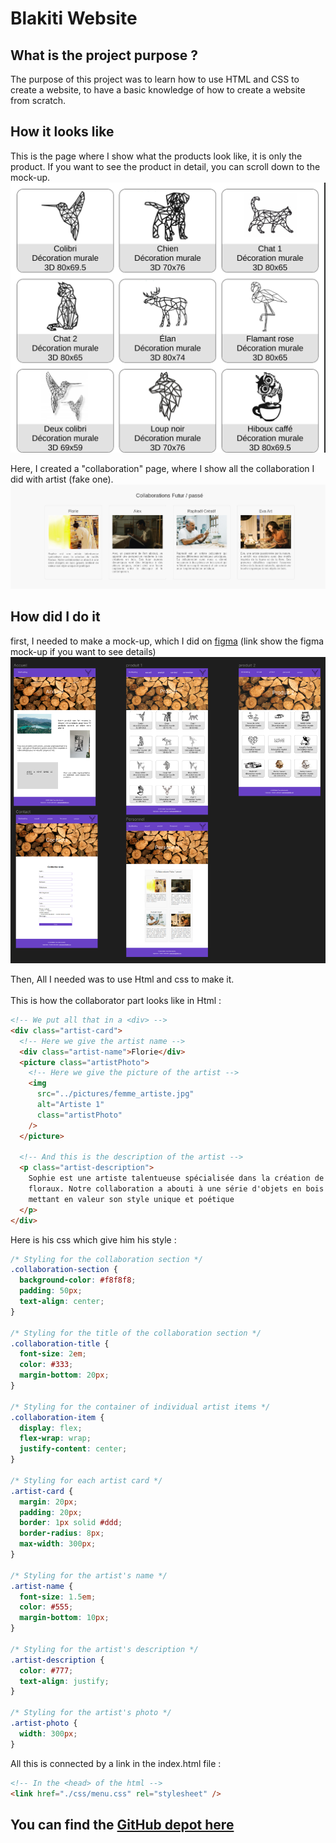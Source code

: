 # Blakiti Website <Badge type="tip" text="Html css"/>

## What is the project purpose ?

The purpose of this project was to learn how to use HTML and CSS to create a website, to have a basic knowledge of how to create a website from scratch.

## How it looks like

This is the page where I show what the products look like, it is only the product. If you want to see the product in detail, you can scroll down to the mock-up.
![Page of how the products are presented](../images/screen-produit-p1.png)

Here, I created a "collaboration" page, where I show all the collaboration I did with artist (fake one).
![all the artist I worked with](../images/collaboration-blakiti.png)

## How did I do it

first, I needed to make a mock-up, which I did on [figma](https://www.figma.com/file/gEXFCc3bPYPzL4NK860PjI/Untitled?type=design&node-id=0%3A1&mode=design&t=qXVjhaH8kzigYXW2-1) (link show the figma mock-up if you want to see details)
![figma mock-up of all the website](../images/global-mock-up.png)

Then, All I needed was to use Html and css to make it. <br><br>
This is how the collaborator part looks like in Html :

```html
<!-- We put all that in a <div> -->
<div class="artist-card">
  <!-- Here we give the artist name -->
  <div class="artist-name">Florie</div>
  <picture class="artistPhoto">
    <!-- Here we give the picture of the artist -->
    <img
      src="../pictures/femme_artiste.jpg"
      alt="Artiste 1"
      class="artistPhoto"
    />
  </picture>

  <!-- And this is the description of the artist -->
  <p class="artist-description">
    Sophie est une artiste talentueuse spécialisée dans la création de motifs
    floraux. Notre collaboration a abouti à une série d'objets en bois gravés
    mettant en valeur son style unique et poétique
  </p>
</div>
```

Here is his css which give him his style :

```css
/* Styling for the collaboration section */
.collaboration-section {
  background-color: #f8f8f8;
  padding: 50px;
  text-align: center;
}

/* Styling for the title of the collaboration section */
.collaboration-title {
  font-size: 2em;
  color: #333;
  margin-bottom: 20px;
}

/* Styling for the container of individual artist items */
.collaboration-item {
  display: flex;
  flex-wrap: wrap;
  justify-content: center;
}

/* Styling for each artist card */
.artist-card {
  margin: 20px;
  padding: 20px;
  border: 1px solid #ddd;
  border-radius: 8px;
  max-width: 300px;
}

/* Styling for the artist's name */
.artist-name {
  font-size: 1.5em;
  color: #555;
  margin-bottom: 10px;
}

/* Styling for the artist's description */
.artist-description {
  color: #777;
  text-align: justify;
}

/* Styling for the artist's photo */
.artist-photo {
  width: 300px;
}
```

All this is connected by a link in the index.html file :

```html
<!-- In the <head> of the html -->
<link href="./css/menu.css" rel="stylesheet" />
```

## You can find the [GitHub depot here](https://github.com/Alex-zReeZ/Blakiti-Website)

